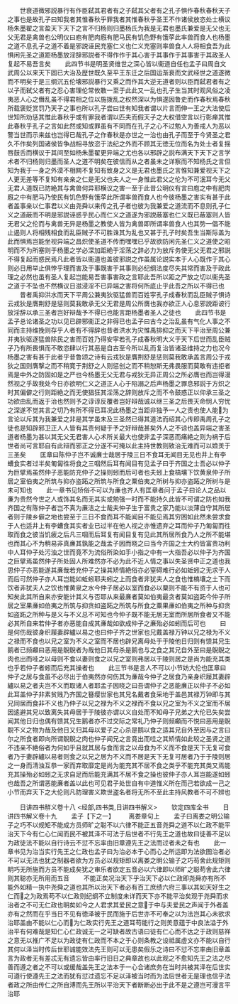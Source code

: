 <!-- { "loadSidebar": true } -->
　　世衰道微邪説暴行有作臣弑其君者有之子弑其父者有之孔子惧作春秋春秋天子之事也是故孔子曰知我者其惟春秋乎罪我者其惟春秋乎圣王不作诸侯放恣处士横议杨朱墨翟之言盈天下天下之言不归杨则归墨杨氏为我是无君也墨氏兼爱是无父也无父无君是禽兽也公明仪曰庖有肥肉廐有肥马民有饥色野有饿莩此率兽而食人也杨墨之道不息孔子之道不着是邪説诬民充塞仁义也仁义充塞则率兽食人人将相食吾为此惧闲先圣之道距杨墨放淫辞邪説者不得作作于其心害于其事作于其事害于其政圣人复起不易吾言矣
　　此四节书是明圣贤维世之深心皆以衞道自任也孟子曰周自文武周公以来天下固已大治及歴世既久至平王东迁之后国运渐衰而文武经世之道遂微而不明矣于是三纲沉五伦壊邪説暴行又乘之而作其大逆无道者则以臣而弑君者有之以子而弑父者有之忍心害理伦常攸斁一至于此此又一乱也孔子生当其时观风俗之凌夷恶人心之僭乱虽不得君相之位以施拨乱之权然深以为惧遂因鲁史而作春秋焉春秋所载褒贬赏罚乃天子之事也所以孔子尝曰世有知我者谓以片言而伸一王之大法使后世知所劝惩其惟此春秋乎或有罪我者谓以匹夫而假天子之大权借空言以行彰瘅其惟此春秋乎孔子之言如此然或知或罪虽有不同而在孔子之心不过勉人为善戒人为恶以警当世而示来兹也岂得已哉孔子之作春秋是亦世之一治也由孔子而至于今贤圣之君久不作矣列国诸侯皆争战相寻放恣于法纪之外而不顾其无徳无位而名为处士者复揺唇鼓舌而横议于其间至如杨朱墨翟更异端之尤也各以邪辟之説布满天下天下之言学术者不归杨则归墨而圣人之道不明矣在彼信而从之者虽未之详察而不知杨氏之言但知为我于一身之外漠不相闗不复知有致身之义是无君也墨氏之言惟知兼爱视天下之人更无差等不复知有亲亲之仁是无父也夫人之一身惟此君父之伦为不可泯耳今无父无君人道既已防絶其与禽兽何异耶横议之害一至于此昔公明仪有言曰庖之中有肥肉廐之中有肥马乃使民有饥色野有饿莩此所谓率兽而食人也今彼杨墨之害实有甚于此者盖事亲以仁事君以义由尧舜以来传之孔子者也彼为我兼爱之道流而不息则孔子仁义之道蔽而不明是邪説诬惑乎民心而仁义之道遂为邪説蔽塞也仁义既已蔽塞则人皆无君父之伦而与禽兽无异是杨墨之教使人皆为禽兽即所谓率兽食人也其势一倡不能止遏则人将相残相食而乱臣贼子不可胜诛其为乱也又甚于孔子时矣吾生当斯际盖为此而惧焉岂能坐视异端之昌炽使圣道不传而嘿嘿已乎故欲防闲先圣仁义之道使之昭明而不为所塞则于杨墨之学必深加距絶于淫荡之辞必力为放斥务使无父无君之邪説不得复起而惑民焉凡此者皆以衞道也盖彼邪説之作虽属论説实本于人心既作于其心则必日用举止俱悖乎理而害及于事既害于其事则必纪纲法度尽失其常而害及于政此理之必然也虽有圣人复起岂能易吾害事害政之言耶此吾所以距之严放之切以衞先圣之道于不坠也不然横议日滋浸淫不已异端之害将何所底止乎此吾之所以不得已也
　　昔者禹抑洪水而天下平周公兼夷狄驱猛兽而百姓寜孔子成春秋而乱臣贼子惧诗云戎狄是膺荆舒是惩则莫我敢承无父无君是周公所膺也我亦欲正人心息邪説距诐行放淫辞以承三圣者岂好辩哉予不得已也能言距杨墨者圣人之徒也
　　此四节书是孟子总论诸圣之功以见已辟邪衞正之非得已也孟子曰古今之治乱虽有气化人事之不同而主持维挽则存乎人者有不得辞也昔者洪水为灾惟禹排抑之而天下平治至周公兼并夷狄驱逐猛兽除民之害而百姓乃得安寜若孔子成春秋明大义于天下后世而乱臣贼子乃有所畏惧而不敢恣肆以行其恶是自古至今所以乱而复治皆诸圣维持之力也况今杨墨之害有甚于此者乎昔鲁颂之诗有云戎狄是膺荆舒是惩则莫我敢承盖言周公于戎狄之国则膺撃之而不稍寛于荆舒之人则惩创之而不稍恕斯无弗畏服而莫敢有违拒者焉是中外之防固如是之严也今杨墨无父无君与戎狄无异正周公之所必膺也而岂得漫然视之乎故我处今日亦欲明仁义之道正人心于陷溺之后声杨墨之罪息邪説于方炽之时其偏僻之行则距絶之而无使猖狂其淫荡之辞则放斥之而不令鼓惑正以仰承三圣之功欲由乱而返于治也然则予之谆谆反覆者岂好辩哉诚以继三圣之后畏天命悯人穷忧之深遂不觉其言之切乃有所不得已耳况此杨墨之当距非独予一人之责也使人能为言论以斥其为我兼爱之非是其学虽未及三圣然已得其道法而绍其心传即禹周孔子之徒也是知辟邪卫正人人皆有其责何疑于予之好辩哉甚矣外人之不谅也盖异端之害圣道者杨墨为甚以其无父无君害人心术所关最大也使非孟子深恶而痛絶之则为祸于后世者尚可言耶自有此辩而邪正之分遂不可掩以此主持世教则致治无难而可以嫓羙于三圣矣
　　匡章曰陈仲子岂不诚亷士哉居于陵三日不食耳无闻目无见也井上有李螬食实者过半矣匍匐徃将食之三咽然后耳有闻目有见孟子曰于齐国之士吾必以仲子为巨擘焉虽然仲子恶能防充仲子之操则蚓而后可者也夫蚓上食槁壤下饮黄泉仲子所居之室伯夷之所筑与抑亦盗跖之所筑与所食之粟伯夷之所树与抑亦盗跖之所树与是未可知也
　　此一章书见矫俗不可以为亷也齐人有匡章者问于孟子曰论人之品以亷为贵然今世之人或饰其名而无其实或勉强一时而不能持久此皆不可谓之防也如我齐国之有陈仲子者岂不真为亷洁之士哉夫仲子生于富贵之家乃能以淡薄自守其所居者则于陵乡僻之地也尝至于三日不食而耳不能闻目不能见焉其穷困如此然未尝求食于人也适井上有李螬食其实者业已过半在他人视之亦惟遗弃之耳而仲子乃匍匐而徃取而食之彼当饥疲之后凡三咽而后耳复有闻目复有见此其所居所食乃人之所不能堪也而其心不为稍易非真亷其孰能之哉孟子因而晓之曰当今齐国之士大约皆富贵功利中人耳仲子处污浊之世而竟不为流俗所染如手小指之中有一大指吾必以仲子为齐国之巨擘焉虽然仲子所处固人所难然亦不必为此不近人情之事以失圣贤中正之道也我思仲子亦恶能遂其亷哉若充仲子之操其矫情絶俗亦必窒碍难行必如蚯蚓之无求于人而后可然仲子亦人耳岂能如蚯蚓耶夫蚓之上而食者非犹夫人之食也惟槁壤之土下而饮者非犹夫人之饮也惟黄泉之水今仲子居必以室而食必以粟则不能不有资于人也可知矣此其所自来亦安能计其义与否耶从来最亷者莫如伯夷最贪者莫如盗跖今仲子所居之室果亷如伯夷之所筑与抑贪如盗跖之所筑与所食之粟果亷如伯夷之所种与抑贪如盗跖之所种与是义与不义总不可知也今仲子既不能无居无室而所居所食者又不能必其所自来若仲子者亦恶能自成其亷哉如欲成仲子之亷殆必如蚓而后可也
　　曰是何伤哉彼身织屦妻辟纑以易之也曰仲子齐之世家也兄戴盖禄万钟以兄之禄为不义之禄而不食也以兄之室为不义之室而不居也辟兄离母处于于陵他日归则有馈其兄生鹅者已频顣曰恶用是鶃鶃者为哉他日其母杀是鹅也与之食之其兄自外至曰是鶃鶃之肉也出而哇之以母则不食以妻则食之以兄之室则弗居以于陵则居之是尚为能充其类也乎若仲子者蚓而后充其操者也
　　此三节书是言人不可以小节妨大伦也匡章曰仲子之居与食虽不必尽出于伯夷然亦何伤其为亷哉今仲子之居食乃亲身织屦其妻辟纑以易之者夫岂不义而取诸人者耶孟子因晓之曰吾谓仲子之恶能亷正以仲子不必如此耳盖仲子非素贫贱乃齐国之簮缨世家也其兄名戴者食采地于盖邑其禄万钟即与其兄同居而食非不义也乃仲子以兄之禄为不义之禄而不食以兄之室为不义之室而不居因逺避其兄以致离失其母居于于陵彼亦谓以义自处而不知母子兄弟之大伦已失矣尝闻其他日归也偶有馈其兄生鹅者亦不过交际之常礼乃仲子则频顣而不悦曰恶用是鶃鶃不义之物为哉及他日又归其母以爱子之心杀是鹅以食之适其兄自外至因与之言曰尔之所食者即向所谓鶃鶃之肉也仲子闻兄之言竟出而哇之其矫情如此较之圣贤之道不违亲不絶俗者为何如乎且就其居与食而言之以母食为不义而不食是天下无复可食者乃于妻辟纑以易者则食之以兄之居为不义而不居是天下无复可居者乃于于陵则居之一身而清浊互叅一家而弃取靡定是尚为能充其不居不食之类乎不能充其类又焉能充其操殆必如蚓之无求自足而后能充满其不居不食之操也彼仲子亦人耳岂能遂如蚓也哉吾之所谓恶能亷者盖以此也可见君子处世自有中道惟义所在而己若欲成一己之小节而弃天下之大伦则凡防理害义欺世盗名者将无所不至此主持风教者不可不辨也





　　日讲四书觧义卷十八
<经部,四书类,日讲四书解义>
　　钦定四库全书
　　日讲四书解义卷十九
　　孟子【下之一】
　　离娄章句上
　　孟子曰离娄之明公输子之巧不以规矩不能成方员师旷之聪不以六律不能正五音尧舜之道不以仁政不能平治天下今有仁心仁闻而民不被其泽不可法于后世者不行先王之道也故曰徒善不足以为政徒法不能以自行诗云不愆不忘率由旧章遵先王之法而过者未之有也
　　此一章书见为治当实行先王之仁政也孟子曰为治必本于心而心之所运即为法欲图治者必不可以无法也犹之制器者欲为方员必以规矩即以离娄之眀公输子之巧苟舍此规矩则眀巧无所施而方员不能成矣犹之审乐者欲定五音必以六律即以师旷之聪苟舍此六律则其聪亦无所用而五音
　　不能正矣况治天下乎治天下必以仁政即尧舜亦有所不能外如精一执中尧舜之道也其所以治天下者必有百工庶绩六府三事以其如天好生之仁而之为政焉苟不以仁政则纪纲不立制度未详而天下亦不能平治矣观于尧舜而求治者之不可无仁政也眀矣如今之人君求其爱民之意于中与夫爱民之声闻于外者盖亦有之然而在乎当日不见有徳泽被于民而施于后世亦不可奉之以为法岂其心未欲求治耶盖由不能以仁心而为仁政实行先王之道耳苟能行之则羙意蕴于中良法溢于外治平有何难哉是知仁心仁政诚无一之可缺者故古语曰徒有仁心而不达之于政则慈祥之意无以推广不足以为政徒有仁政而不本之于心则条教之设祗属虚文亦不能以自行其何以泽当时传后世耶诚能效法先王则可以无患矣假乐之诗曰不愆不忘率由旧章盖言为政者无有差忒无有遗忘皆由率行旧日之典章故也以此观之不愈知先王之法之尽善而遵之者之不可以或缓哉盖先王之法本于一心合诸庶务在当时共被其泽在后世实可遵行使遵先王之法而犹有愆过遗忘不足以泽被当时而为法后世者无是理也信乎法者政之所由传仁之所自溥而先王所以平治天下者断断必出于此不是之遵岂可漫言平治耶
